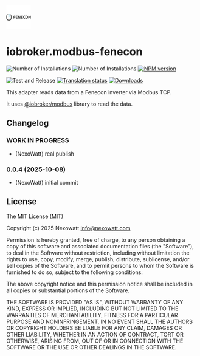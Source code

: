 <img src="admin/modbus-fenecon.svg" width="64">

# iobroker.modbus-fenecon

![Number of Installations](http://iobroker.live/badges/modbus-fenecon-installed.svg)
![Number of Installations](http://iobroker.live/badges/modbus-fenecon-stable.svg)
[![NPM version](http://img.shields.io/npm/v/iobroker.modbus-fenecon.svg)](https://www.npmjs.com/package/iobroker.modbus-fenecon)

![Test and Release](https://github.com/ioBroker/iobroker.modbus-fenecon/workflows/Test%20and%20Release/badge.svg)
[![Translation status](https://weblate.iobroker.net/widgets/adapters/-/modbus-fenecon/svg-badge.svg)](https://weblate.iobroker.net/engage/adapters/?utm_source=widget)
[![Downloads](https://img.shields.io/npm/dm/iobroker.modbus-fenecon.svg)](https://www.npmjs.com/package/iobroker.modbus-fenecon)

This adapter reads data from a Fenecon inverter via Modbus TCP.

It uses [@iobroker/modbus](https://github.com/ioBroker/modbus) library to read the data.

<!--
	### **WORK IN PROGRESS**
-->
## Changelog
### **WORK IN PROGRESS**
* (NexoWatt) real publish

### 0.0.4 (2025-10-08)
* (NexoWatt) initial commit

## License
The MIT License (MIT)

Copyright (c) 2025 Nexowatt <info@nexowatt.com>

Permission is hereby granted, free of charge, to any person obtaining a copy
of this software and associated documentation files (the "Software"), to deal
in the Software without restriction, including without limitation the rights
to use, copy, modify, merge, publish, distribute, sublicense, and/or sell
copies of the Software, and to permit persons to whom the Software is
furnished to do so, subject to the following conditions:

The above copyright notice and this permission notice shall be included in
all copies or substantial portions of the Software.

THE SOFTWARE IS PROVIDED "AS IS", WITHOUT WARRANTY OF ANY KIND, EXPRESS OR
IMPLIED, INCLUDING BUT NOT LIMITED TO THE WARRANTIES OF MERCHANTABILITY,
FITNESS FOR A PARTICULAR PURPOSE AND NONINFRINGEMENT. IN NO EVENT SHALL THE
AUTHORS OR COPYRIGHT HOLDERS BE LIABLE FOR ANY CLAIM, DAMAGES OR OTHER
LIABILITY, WHETHER IN AN ACTION OF CONTRACT, TORT OR OTHERWISE, ARISING FROM,
OUT OF OR IN CONNECTION WITH THE SOFTWARE OR THE USE OR OTHER DEALINGS IN
THE SOFTWARE.
